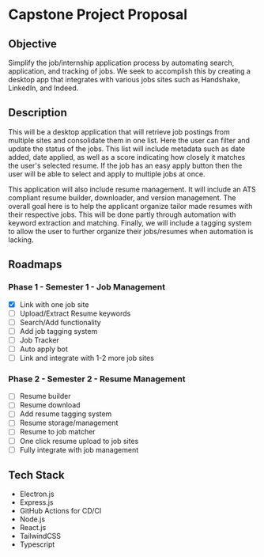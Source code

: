 # Capstone Project Proposal

## Objective

Simplify the job/internship application process by automating search, application, and tracking of jobs. We seek to accomplish this by creating a desktop app that integrates with various jobs sites such as Handshake, LinkedIn, and Indeed.

## Description

This will be a desktop application that will retrieve job postings from multiple sites and consolidate them in one list. Here the user can filter and update the status of the jobs. This list will include metadata such as date added, date applied, as well as a score indicating how closely it matches the user's selected resume. If the job has an easy apply button then the user will be able to select and apply to multiple jobs at once.

This application will also include resume management. It will include an ATS compliant resume builder, downloader, and version management. The overall goal here is to help the applicant organize tailor made resumes with their respective jobs. This will be done partly through automation with keyword extraction and matching. Finally, we will include a tagging system to allow the user to further organize their jobs/resumes when automation is lacking.

## Roadmaps

### Phase 1 - Semester 1 - Job Management

- [x] Link with one job site
- [ ] Upload/Extract Resume keywords
- [ ] Search/Add functionality
- [ ] Add job tagging system
- [ ] Job Tracker
- [ ] Auto apply bot
- [ ] Link and integrate with 1-2 more job sites

### Phase 2 - Semester 2 - Resume Management

- [ ] Resume builder
- [ ] Resume download
- [ ] Add resume tagging system
- [ ] Resume storage/management
- [ ] Resume to job matcher
- [ ] One click resume upload to job sites
- [ ] Fully integrate with job management

## Tech Stack

- Electron.js
- Express.js
- GitHub Actions for CD/CI
- Node.js
- React.js
- TailwindCSS
- Typescript
